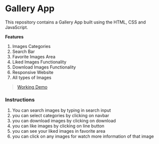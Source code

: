 # Gallery App

This repository contains a Gallery App built using the HTML, CSS and JavaScript. 

**Features**

 1. Images Categories
 2. Search Bar
 3. Favorite Images Area
 4. Liked Images Functionality
 5. Download Images Functionality
 6. Responsive Website
 7. All types of Images

> [Working Demo](https://github.com/)

### Instructions

1. You can search images by typing in search input
2. you can select categories by clicking on navbar
3. you can download images by clicking on download
4. you can like images by clicking on line button
5. you can see your liked images in favorite area
6. you can click on any images for watch more information of that image